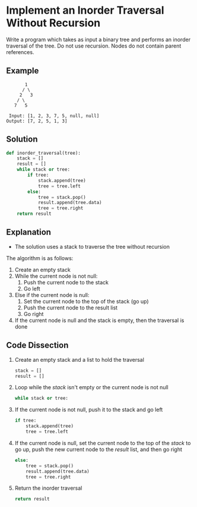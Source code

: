 # Implement an Inorder Traversal Without Recursion
Write a program which takes as input a binary tree and performs an inorder traversal of the tree. Do not use recursion. Nodes do not contain parent references.

## Example
```
       1
      / \
     2   3
    / \
   7   5

 Input: [1, 2, 3, 7, 5, null, null]
Output: [7, 2, 5, 1, 3]
```

## Solution
```python
def inorder_traversal(tree):
    stack = []
    result = []
    while stack or tree:
        if tree:
            stack.append(tree)
            tree = tree.left
        else:
            tree = stack.pop()
            result.append(tree.data)
            tree = tree.right
    return result
```

## Explanation
* The solution uses a stack to traverse the tree without recursion

The algorithm is as follows:
1. Create an empty stack
2. While the current node is not null:
    1. Push the current node to the stack
    2. Go left
3. Else if the current node is null:
    1. Set the current node to the top of the stack (go up)
    2. Push the current node to the result list
    3. Go right
4. If the current node is null and the stack is empty, then the traversal is done

## Code Dissection
1. Create an empty stack and a list to hold the traversal
    ```python
    stack = []
    result = []
    ```
2. Loop while the _stack_ isn't empty or the current node is not null
    ```python
    while stack or tree:
    ```
3. If the current node is not null, push it to the stack and go left
    ```python
    if tree:
        stack.append(tree)
        tree = tree.left
    ```
4. If the current node is null, set the current node to the top of the _stack_ to go up, push the new current node to the _result_ list, and then go right
    ```python
    else:
        tree = stack.pop()
        result.append(tree.data)
        tree = tree.right
    ```
5. Return the inorder traversal
    ```python
    return result
    ```